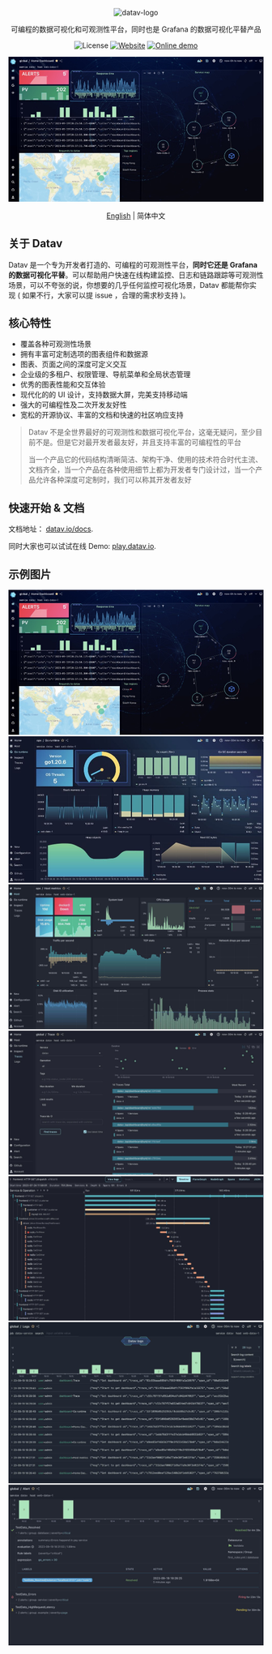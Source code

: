 <p align="center">
  <img src="https://datav.io/logo.png" alt="datav-logo" width="80" />
</p>


<p align="center">
   可编程的数据可视化和可观测性平台，同时也是 Grafana 的数据可视化平替产品
</p>

<p align="center">
    <img alt="License" src="https://img.shields.io/badge/license-Apache2.0-brightgreen"> 
    <a href="https://datav.io"><img alt="Website" src="https://img.shields.io/badge/官网-datav.io-blue"></a>
    <a href="https://play.datav.io"><img alt="Online demo" src="https://img.shields.io/badge/在线-demo-blue"></a>
</p>


<div>
   <img src="https://github.com/data-observe/assets/blob/main/datav-readme/home-example1.jpg?raw=true" />
   <p align="center">
        <a href="./README.md">English</a> | 简体中文
  </p>
</div>
  
  
## 关于 Datav

Datav 是一个专为开发者打造的、可编程的可观测性平台，**同时它还是 Grafana 的数据可视化平替**。可以帮助用户快速在线构建监控、日志和链路跟踪等可观测性场景，可以不夸张的说，你想要的几乎任何监控可视化场景，Datav 都能帮你实现 ( 如果不行，大家可以提 issue ，合理的需求秒支持 )。


## 核心特性

- 覆盖各种可观测性场景
- 拥有丰富可定制选项的图表组件和数据源
- 图表、页面之间的深度可定义交互
- 企业级的多租户、权限管理、导航菜单和全局状态管理
- 优秀的图表性能和交互体验
- 现代化的的 UI 设计，支持数据大屏，完美支持移动端
- 强大的可编程性及二次开发友好性
- 宽松的开源协议、丰富的文档和快速的社区响应支持

> Datav 不是全世界最好的可观测性和数据可视化平台，这毫无疑问，至少目前不是。但是它对最开发者最友好，并且支持丰富的可编程性的平台
> 
> 当一个产品它的代码结构清晰简洁、架构干净、使用的技术符合时代主流、文档齐全，当一个产品在各种使用细节上都为开发者专门设计过，当一个产品允许各种深度可定制时，我们可以称其开发者友好

## 快速开始 & 文档

文档地址： [datav.io/docs](https://zh.datav.io/docs).

同时大家也可以试试在线 Demo:  [play.datav.io](https://play.datav.io).


## 示例图片

<img src="https://github.com/data-observe/assets/blob/main/datav-readme/home-example1.jpg?raw=true" />

<img src="https://github.com/data-observe/assets/blob/main/datav-readme/runtime-example.jpg?raw=true" />

<img src="https://github.com/data-observe/assets/blob/main/datav-readme/host-example.jpg?raw=true" />

<img src="https://github.com/data-observe/assets/blob/main/datav-readme/trace-search-example.jpg?raw=true" />

<img src="https://github.com/data-observe/assets/blob/main/datav-readme/trace-example.jpg?raw=true" />

<img src="https://github.com/data-observe/assets/blob/main/datav-readme/log-example.jpg?raw=true" />

<img src="https://github.com/data-observe/assets/blob/main/datav-readme/alert-example.jpg?raw=true" />

